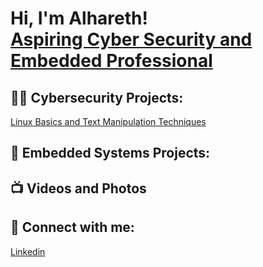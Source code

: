 <h1>Hi, I'm Alhareth! <br/><a href="https://github.com/harethbyr"></a> <a href="https://www.linkedin.com/in/alhareth-al-byrooty-430716372/">Aspiring Cyber Security and Embedded Professional</a>

<h2>👨‍💻 Cybersecurity Projects:</h2>
<a href="https://github.com/harethbyr/LinuxBasics-TextManipulationTechniques">Linux Basics and Text Manipulation Techniques</a>



<h2>🤖 Embedded Systems Projects:</h2>

<h2>📺 Videos and Photos</h2>



<h2> 🤳 Connect with me:</h2>
<a href="https://www.linkedin.com/in/alhareth-al-byrooty-430716372/">Linkedin</a>


<!--
**joshmadakor1/joshmadakor1** is a ✨ _special_ ✨ repository because its `README.md` (this file) appears on your GitHub profile.

Here are some ideas to get you started:

- 🔭 I’m currently working on ...
- 🌱 I’m currently learning ...
- 👯 I’m looking to collaborate on ...
- 🤔 I’m looking for help with ...
- 💬 Ask me about ...
- 📫 How to reach me: ...
- 😄 Pronouns: ...
- ⚡ Fun fact: ...
-->
